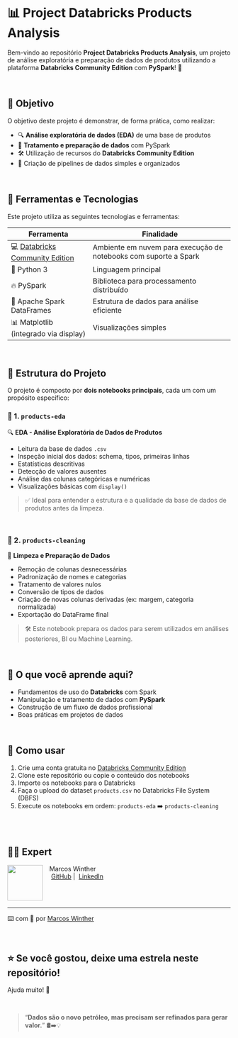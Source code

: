 # 📊 Project Databricks Products Analysis

Bem-vindo ao repositório **Project Databricks Products Analysis**, um projeto de análise exploratória e preparação de dados de produtos utilizando a plataforma **Databricks Community Edition** com **PySpark**! 🚀

<br>


## 🎯 Objetivo

O objetivo deste projeto é demonstrar, de forma prática, como realizar:

- 🔍 **Análise exploratória de dados (EDA)** de uma base de produtos
- 🧹 **Tratamento e preparação de dados** com PySpark
- 🛠️ Utilização de recursos do **Databricks Community Edition**
- 🧪 Criação de pipelines de dados simples e organizados

<br>


## 🧰 Ferramentas e Tecnologias

Este projeto utiliza as seguintes tecnologias e ferramentas:

| Ferramenta | Finalidade |
|-----------|------------|
| 💻 [Databricks Community Edition](https://community.cloud.databricks.com/) | Ambiente em nuvem para execução de notebooks com suporte a Spark |
| 🐍 Python 3 | Linguagem principal |
| 🔥 PySpark | Biblioteca para processamento distribuído |
| 📑 Apache Spark DataFrames | Estrutura de dados para análise eficiente |
| 📊 Matplotlib (integrado via display) | Visualizações simples |

<br>


## 📁 Estrutura do Projeto

O projeto é composto por **dois notebooks principais**, cada um com um propósito específico:

### 📘 1. `products-eda`
🔍 **EDA - Análise Exploratória de Dados de Produtos**

- Leitura da base de dados `.csv`
- Inspeção inicial dos dados: schema, tipos, primeiras linhas
- Estatísticas descritivas
- Detecção de valores ausentes
- Análise das colunas categóricas e numéricas
- Visualizações básicas com `display()`

> ✅ Ideal para entender a estrutura e a qualidade da base de dados de produtos antes da limpeza.

<br>


### 🧽 2. `products-cleaning`
🧼 **Limpeza e Preparação de Dados**

- Remoção de colunas desnecessárias
- Padronização de nomes e categorias
- Tratamento de valores nulos
- Conversão de tipos de dados
- Criação de novas colunas derivadas (ex: margem, categoria normalizada)
- Exportação do DataFrame final

> 🛠️ Este notebook prepara os dados para serem utilizados em análises posteriores, BI ou Machine Learning.

<br>


## 🧠 O que você aprende aqui?

- Fundamentos de uso do **Databricks** com Spark
- Manipulação e tratamento de dados com **PySpark**
- Construção de um fluxo de dados profissional
- Boas práticas em projetos de dados

<br>


## 🚀 Como usar

1. Crie uma conta gratuita no [Databricks Community Edition](https://community.cloud.databricks.com/)
2. Clone este repositório ou copie o conteúdo dos notebooks
3. Importe os notebooks para o Databricks
4. Faça o upload do dataset `products.csv` no Databricks File System (DBFS)
5. Execute os notebooks em ordem: `products-eda` ➡️ `products-cleaning`

<br>

<br>


## 👨‍💻 Expert

<p>
    <img 
      align=left 
      margin=10 
      width=80 
      src="https://avatars.githubusercontent.com/u/44624583?v=4"
    />
    <p>&nbsp&nbsp&nbspMarcos Winther<br>
    &nbsp&nbsp&nbsp
    <a href="https://github.com/MarcosWinther">
    GitHub</a>&nbsp;|&nbsp;
    <a href="https://www.linkedin.com/in/marcoswinthersilva/">LinkedIn</a>
    </p>
</p>
<br/><br/>

---

⌨️ com 💜 por [Marcos Winther](https://github.com/MarcosWinther)

<br>

## ⭐ Se você gostou, deixe uma estrela neste repositório!

Ajuda muito! 🌟

<br>

> “**Dados são o novo petróleo, mas precisam ser refinados para gerar valor.**” 🛢️➡️💡